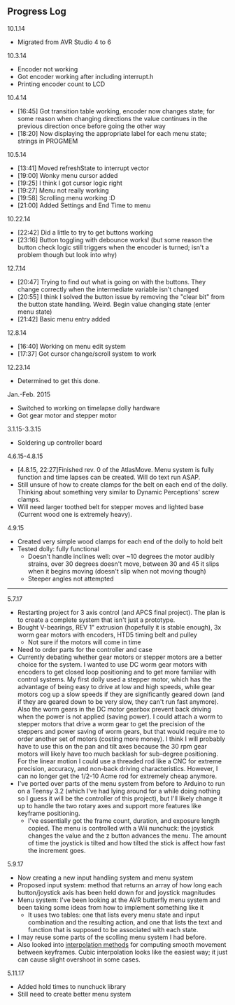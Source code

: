 ## Progress Log

10.1.14

- Migrated from AVR Studio 4 to 6

10.3.14

- Encoder not working
- Got encoder working after including interrupt.h
- Printing encoder count to LCD

10.4.14

- [16:45] Got transition table working, encoder now changes state; for some reason when changing directions the value continues in the previous direction once before going the other way
- [18:20] Now displaying the appropriate label for each menu state; strings in PROGMEM

10.5.14

- [13:41] Moved refreshState to interrupt vector
- [19:00] Wonky menu cursor added
- [19:25] I think I got cursor logic right
- [19:27] Menu not really working
- [19:58] Scrolling menu working :D
- [21:00] Added Settings and End Time to menu

10.22.14

- [22:42] Did a little to try to get buttons working
- [23:16] Button toggling with debounce works! (but some reason the button check logic still triggers when the encoder is turned; isn't a problem though but look into why)

12.7.14

- [20:47] Trying to find out what is going on with the buttons. They change correctly when the intermediate variable isn't changed
- [20:55] I think I solved the button issue by removing the "clear bit" from the button state handling. Weird. Begin value changing state (enter menu state)
- [21:42] Basic menu entry added

12.8.14

- [16:40] Working on menu edit system
- [17:37] Got cursor change/scroll system to work

12.23.14

- Determined to get this done.

Jan.-Feb. 2015

- Switched to working on timelapse dolly hardware
- Got gear motor and stepper motor

3.1.15-3.3.15

- Soldering up controller board

4.6.15-4.8.15

- [4.8.15, 22:27]Finished rev. 0 of the AtlasMove. Menu system is fully function and time lapses can be created. Will do text run ASAP. 
- Still unsure of how to create clamps for the belt on each end of the dolly. Thinking about something very similar to Dynamic Perceptions' screw clamps.
- Will need larger toothed belt for stepper moves and lighted base (Current wood one is extremely heavy).

4.9.15

- Created very simple wood clamps for each end of the dolly to hold belt
- Tested dolly: fully functional
    - Doesn't handle inclines well: over ~10 degrees the motor audibly strains, over 30 degrees doesn't move, between 30 and 45 it slips when it begins moving (doesn't slip when not moving though)
    - Steeper angles not attempted
---

5.7.17

- Restarting project for 3 axis control (and APCS final project). The plan is to create a complete system that isn't just a prototype.
- Bought V-bearings, REV 1" extrusion (hopefully it is stable enough), 3x worm gear motors with encoders, HTD5 timing belt and pulley
    - Not sure if the motors will come in time
- Need to order parts for the controller and case
- Currently debating whether gear motors or stepper motors are a better choice for the system. I wanted to use DC worm gear motors with encoders to get closed loop positioning and to get more familiar with control systems. My first dolly used a stepper motor, which has the advantage of being easy to drive at low and high speeds, while gear motors cog up a slow speeds if they are significantly geared down (and if they are geared down to be very slow, they can't run fast anymore). Also the worm gears in the DC motor gearbox prevent back driving when the power is not applied (saving power). I could attach a worm to stepper motors that drive a worm gear to get the precision of the steppers and power saving of worm gears, but that would require me to order another set of motors (costing more money). I think I will probably have to use this on the pan and tilt axes because the 30 rpm gear motors will likely have too much backlash for sub-degree positioning. For the linear motion I could use a threaded rod like a CNC for extreme precision, accuracy, and non-back driving characteristics. However, I can no longer get the 1/2-10 Acme rod for extremely cheap anymore.
- I've ported over parts of the menu system from before to Arduino to run on a Teensy 3.2 (which I've had lying around for a while doing nothing so I guess it will be the controller of this project), but I'll likely change it up to handle the two rotary axes and support more features like keyframe positioning.
    - I've essentially got the frame count, duration, and exposure length copied. The menu is controlled with a Wii nunchuck: the joystick changes the value and the z button advances the menu. The amount of time the joystick is tilted and how tilted the stick is affect how fast the increment goes.

5.9.17

- Now creating a new input handling system and menu system
- Proposed input system: method that returns an array of how long each button/joystick axis has been held down for and joystick magnitudes
- Menu system: I've been looking at the AVR butterfly menu system and been taking some ideas from how to implement something like it
    - It uses two tables: one that lists every menu state and input combination and the resulting action, and one that lists the text and function that is supposed to be associated with each state.
- I may reuse some parts of the scolling menu system I had before.
- Also looked into [interpolation methods](http://paulbourke.net/miscellaneous/interpolation/) for computing smooth movement between keyframes. Cubic interpolation looks like the easiest way; it just can cause slight overshoot in some cases. 

5.11.17
- Added hold times to nunchuck library
- Still need to create better menu system